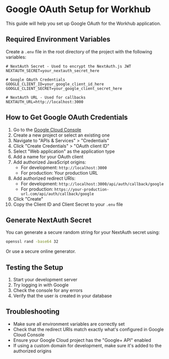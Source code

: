 # Google OAuth Setup for Workhub

This guide will help you set up Google OAuth for the Workhub application.

## Required Environment Variables

Create a `.env` file in the root directory of the project with the following variables:

```
# NextAuth Secret - Used to encrypt the NextAuth.js JWT
NEXTAUTH_SECRET=your_nextauth_secret_here

# Google OAuth Credentials
GOOGLE_CLIENT_ID=your_google_client_id_here
GOOGLE_CLIENT_SECRET=your_google_client_secret_here

# NextAuth URL - Used for callbacks
NEXTAUTH_URL=http://localhost:3000
```

## How to Get Google OAuth Credentials

1. Go to the [Google Cloud Console](https://console.cloud.google.com/)
2. Create a new project or select an existing one
3. Navigate to "APIs & Services" > "Credentials"
4. Click "Create Credentials" > "OAuth client ID"
5. Select "Web application" as the application type
6. Add a name for your OAuth client
7. Add authorized JavaScript origins:
   - For development: `http://localhost:3000`
   - For production: Your production URL
8. Add authorized redirect URIs:
   - For development: `http://localhost:3000/api/auth/callback/google`
   - For production: `https://your-production-url.com/api/auth/callback/google`
9. Click "Create"
10. Copy the Client ID and Client Secret to your `.env` file

## Generate NextAuth Secret

You can generate a secure random string for your NextAuth secret using:

```bash
openssl rand -base64 32
```

Or use a secure online generator.

## Testing the Setup

1. Start your development server
2. Try logging in with Google
3. Check the console for any errors
4. Verify that the user is created in your database

## Troubleshooting

- Make sure all environment variables are correctly set
- Check that the redirect URIs match exactly what's configured in Google Cloud Console
- Ensure your Google Cloud project has the "Google+ API" enabled
- If using a custom domain for development, make sure it's added to the authorized origins
